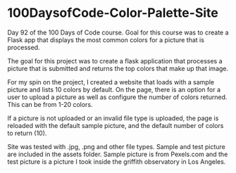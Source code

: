 # 100DaysofCode-Color-Palette-Site
Day 92 of the 100 Days of Code course. Goal for this course was to create a Flask app that displays the most common colors for a picture that is processed.

The goal for this project was to create a flask application that processes a picture that is submitted and returns the top colors that make up that image.

For my spin on the project, I created a website that loads with a sample picture and lists 10 colors by default. On the page, there is an option for a user to upload a picture as well as configure the number of colors returned. This can be from 1-20 colors.

If a picture is not uploaded or an invalid file type is uploaded, the page is reloaded with the default sample picture, and the default number of colors to return (10).

Site was tested with .jpg, .png and other file types. Sample and test picture are included in the assets folder. Sample picture is from Pexels.com and the test picture is a picture I took inside the griffith observatory in Los Angeles.
